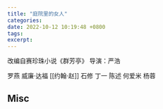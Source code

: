 ```yaml
---
title: "庭院里的女人"
categories: 
date: 2022-10-12 10:19:48 +0800
tags: 
excerpt: 
---
```




改编自赛珍珠小说《群芳亭》
导演：严浩


罗燕
威廉·达福
[[约翰·赵]]
石修
丁一
陈述
何爱米
杨蓉




## Misc


